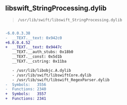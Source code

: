 ## libswift_StringProcessing.dylib

> `/usr/lib/swift/libswift_StringProcessing.dylib`

```diff

-6.0.0.3.38
-  __TEXT.__text: 0x942c0
+6.0.0.4.52
+  __TEXT.__text: 0x9447c
   __TEXT.__auth_stubs: 0x18b0
   __TEXT.__const: 0x5d1b
   __TEXT.__cstring: 0x11ba

   - /usr/lib/libobjc.A.dylib
   - /usr/lib/swift/libswiftCore.dylib
   - /usr/lib/swift/libswift_RegexParser.dylib
-  Symbols:   3556
-  Functions: 2340
+  Symbols:   3557
+  Functions: 2341
 

```

